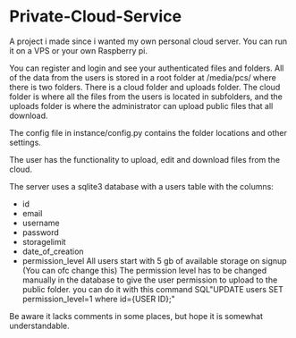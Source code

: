 # Private-Cloud-Service
A project i made since i wanted my own personal cloud server. You can run it on a VPS or your own Raspberry pi.

You can register and login and see your authenticated files and folders. All of the data from the users is stored in a 
root folder at /media/pcs/ where there is two folders. There is a cloud folder and uploads folder. 
The cloud folder is where all the files from the users is located in subfolders, 
and the uploads folder is where the administrator can upload public files that all download.

The config file in instance/config.py contains the folder locations and other settings.

The user has the functionality to upload, edit and download files from the cloud.

The server uses a sqlite3 database with a users table with the columns:
- id
- email
- username
- password
- storagelimit
- date_of_creation
- permission_level
All users start with 5 gb of available storage on signup (You can ofc change this)
The permission level has to be changed manually in the database to give the user permission to upload to the public folder.
you can do it with this command SQL"UPDATE users SET permission_level=1 where id={USER ID};" 


Be aware it lacks comments in some places, but hope it is somewhat understandable.
